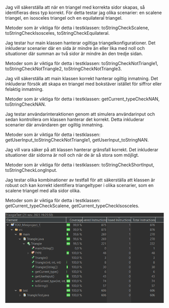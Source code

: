 Jag vill säkerställa att när en triangel med korrekta sidor skapas, så identifieras dess typ korrekt. För detta testar jag olika scenarier: en scalene triangel, en isosceles triangel och en equilateral triangel.

Metoder som är viktiga för detta i testklassen: toStringCheckScalene, toStringCheckIsosceles, toStringCheckEquilateral.

Jag testar hur main klassen hanterar ogiltiga triangelkonfigurationer. Det inkluderar scenarier där en sida är mindre än eller lika med noll och situationer där summan av två sidor är mindre än den tredje sidan.

Metoder som är viktiga för detta i testklassen: toStringCheckNotTriangle1, toStringCheckNotTriangle2, toStringCheckNotTriangle3.

Jag vill säkerställa att main klassen korrekt hanterar ogiltig inmatning. Det inkluderar försök att skapa en triangel med bokstäver istället för siffror eller felaktig inmatning.

Metoder som är viktiga för detta i testklassen: getCurrent_typeCheckNAN, toStringCheckNAN.

Jag testar användarinteraktionen genom att simulera användarinput och sedan kontrollera om klassen hanterar det korrekt. Detta inkluderar scenarier där användaren ger ogiltig inmatning.

Metoder som är viktiga för detta i testklassen: getUserInput_toStringCheckNotTriangle1, getUserInput_toStringNAN.

Jag vill vara säker på att klassen hanterar gränsfall korrekt. Det inkluderar situationer där sidorna är noll och när de är så stora som möjligt.

Metoder som är viktiga för detta i testklassen: toStringCheckShortInput, toStringCheckLongInput.

Jag testar olika kombinationer av testfall för att säkerställa att klassen är robust och kan korrekt identifiera triangeltyper i olika scenarier, som en scalene triangel med alla sidor olika.

Metoder som är viktiga för detta i testklassen: getCurrent_typeCheckScalene, getCurrent_typeCheckIsosceles.

![Coverage image för mig att kolla på.](screenshot.png)